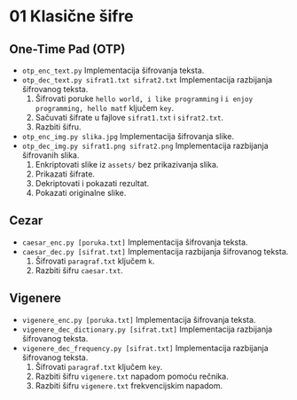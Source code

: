 # 01 Klasične šifre

## One-Time Pad (OTP)
- `otp_enc_text.py` Implementacija šifrovanja teksta.
- `otp_dec_text.py sifrat1.txt sifrat2.txt` Implementacija razbijanja šifrovanog teksta.
    1. Šifrovati poruke `hello world, i like programming` i `i enjoy programming, hello matf` ključem `key`.
    2. Sačuvati šifrate u fajlove `sifrat1.txt` i `sifrat2.txt`.
    3. Razbiti šifru.
- `otp_enc_img.py slika.jpg` Implementacija šifrovanja slike.
- `otp_dec_img.py sifrat1.png sifrat2.png` Implementacija razbijanja šifrovanih slika.
    1. Enkriptovati slike iz `assets/` bez prikazivanja slika.
    2. Prikazati šifrate.
    3. Dekriptovati i pokazati rezultat.
    4. Pokazati originalne slike.

## Cezar
- `caesar_enc.py [poruka.txt]` Implementacija šifrovanja teksta.
- `caesar_dec.py [sifrat.txt]` Implementacija razbijanja šifrovanog teksta.
    1. Šifrovati `paragraf.txt` ključem `k`.
    2. Razbiti šifru `caesar.txt`.

## Vigenere
- `vigenere_enc.py [poruka.txt]` Implementacija šifrovanja teksta.
- `vigenere_dec_dictionary.py [sifrat.txt]` Implementacija razbijanja šifrovanog teksta.
- `vigenere_dec_frequency.py [sifrat.txt]` Implementacija razbijanja šifrovanog teksta.
    1. Šifrovati `paragraf.txt` ključem `key`.
    2. Razbiti šifru `vigenere.txt` napadom pomoću rečnika.
    3. Razbiti šifru `vigenere.txt` frekvencijskim napadom.
